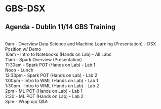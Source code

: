 # GBS-DSX

## Agenda - Dublin 11/14 GBS Training<br>
<br>
9am     - Overview Data Science and Machine Learning (Presentation) - DSX Position w/ Demo<br>
10am    - Intro to Notebooks (Hands on Lab) - All Labs<br>
11am    - Spark Overview (Presentation)<br>
11:30am - Spark POT (Hands on Lab) - Lab 1<br>
Noon    - Lunch<br>
12:30pm - Spark POT (Hands on Lab) - Lab 2<br>
1:00pm  - Intro to WML (Hands on Lab) - Lab 1<br>
1:30pm - Intro to WML  (Hands on Lab) - Lab 2<br>
2pm    - ML POT  (Hands on Lab) - Lab 1<br>
2:30   - ML POT  (Hands on Lab) - Lab 2<br>
3pm    - Wrap up/ Q&A<br>
